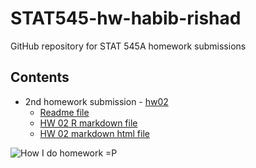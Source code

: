 # STAT545-hw-habib-rishad
GitHub repository for STAT 545A homework submissions


## Contents
- 2nd homework submission - [hw02](hw02)
  + [Readme file](hw02/README.md)
  + [HW 02 R markdown file](hw02/hw02.Rmd)
  + [HW 02 markdown html file](hw02/hw02.md)
  
  
  

![How I do homework =P](https://i.pinimg.com/originals/08/0f/4c/080f4c345ee2595b70b2ec4cdfcf1980.jpg)